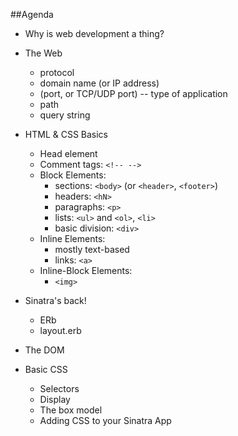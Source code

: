 ##Agenda
* Why is web development a thing?

* The Web
   * protocol
   * domain name (or IP address)
   * (port, or TCP/UDP port) -- type of application
   * path
   * query string

* HTML & CSS Basics
   * Head element
   * Comment tags: `<!-- -->`
   * Block Elements:
      * sections: `<body>` (or `<header>`, `<footer>`)
      * headers: `<hN>`
      * paragraphs: `<p>`
      * lists: `<ul>` and `<ol>`, `<li>`
      * basic division: `<div>`
   * Inline Elements:
      * mostly text-based
      * links: `<a>`
   * Inline-Block Elements:
      * `<img>`

* Sinatra's back!
  * ERb
  * layout.erb

* The DOM

* Basic CSS
  * Selectors
  * Display
  * The box model
  * Adding CSS to your Sinatra App